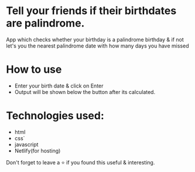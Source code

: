 # Tell your friends if their birthdates are palindrome.

   App which checks whether your birthday is a palindrome birthday & if not let's you the nearest palindrome date with how many days you have missed

# How to use
   * Enter your birth date & click on Enter
   * Output will be shown below the button after its calculated.

# Technologies used:

   * html
   * css`
   * javascript
   * Netlify(for hosting)

Don't forget to leave a ⭐ if you found this useful & interesting. 